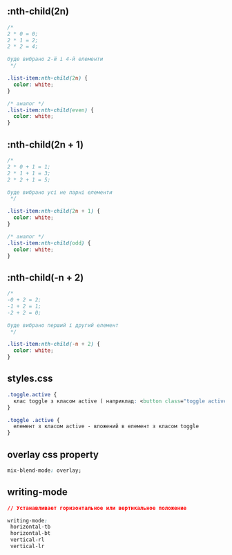 ## :nth-child(2n)
```css
/* 
2 * 0 = 0;
2 * 1 = 2;
2 * 2 = 4;

буде вибрано 2-й і 4-й елементи 
 */

.list-item:nth-child(2n) {
  color: white;
}

/* аналог */
.list-item:nth-child(even) {
  color: white;
}
```

## :nth-child(2n + 1)
```css
/* 
2 * 0 + 1 = 1;
2 * 1 + 1 = 3;
2 * 2 + 1 = 5;

буде вибрано усі не парні елементи 
 */

.list-item:nth-child(2n + 1) {
  color: white;
}

/* аналог */
.list-item:nth-child(odd) {
  color: white;
}
```

## :nth-child(-n + 2)
```css
/* 
-0 + 2 = 2;
-1 + 2 = 1;
-2 + 2 = 0;

буде вибрано перший і другий елемент
 */

.list-item:nth-child(-n + 2) {
  color: white;
}
```
## styles.css
```css
.toggle.active {
  клас toggle з класом active ( наприклад: <button class="toggle active"></button> )
}

.toggle .active {
  елемент з класом active - вложений в елемент з класом toggle
}
```

## overlay css property
```css
mix-blend-mode: overlay;
```

## writing-mode 
```css
// Устанавливает горизонтальное или вертикальное положение

writing-mode: 
 horizontal-tb 
 horizontal-bt 
 vertical-rl 
 vertical-lr
```
